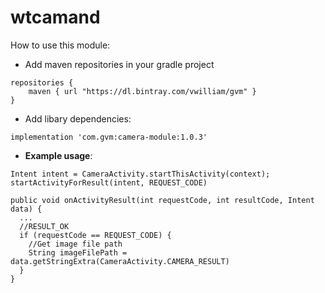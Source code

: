# wtcamand

How to use this module:

- Add maven repositories in your gradle project
```
repositories {
    maven { url "https://dl.bintray.com/vwilliam/gvm" }
}
```

- Add libary dependencies:
```
implementation 'com.gvm:camera-module:1.0.3'
```

- **Example usage**:
```
Intent intent = CameraActivity.startThisActivity(context);
startActivityForResult(intent, REQUEST_CODE)

public void onActivityResult(int requestCode, int resultCode, Intent data) {
  ...
  //RESULT_OK
  if (requestCode == REQUEST_CODE) {
    //Get image file path
    String imageFilePath = data.getStringExtra(CameraActivity.CAMERA_RESULT)
  }
}

```
